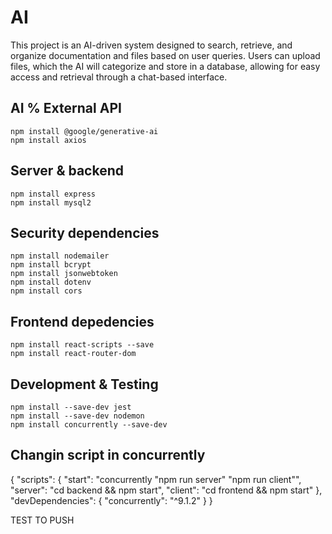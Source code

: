 # AI

This project is an AI-driven system designed to search, retrieve, and organize documentation and files based on user queries. Users can upload files, which the AI will categorize and store in a database, allowing for easy access and retrieval through a chat-based interface.

## AI % External API

    npm install @google/generative-ai
    npm install axios

## Server & backend

    npm install express
    npm install mysql2

## Security dependencies

    npm install nodemailer
    npm install bcrypt
    npm install jsonwebtoken
    npm install dotenv
    npm install cors

## Frontend depedencies

    npm install react-scripts --save
    npm install react-router-dom

## Development & Testing

    npm install --save-dev jest
    npm install --save-dev nodemon
    npm install concurrently --save-dev

## Changin script in concurrently

{
"scripts": {
"start": "concurrently \"npm run server\" \"npm run client\"",
"server": "cd backend && npm start",
"client": "cd frontend && npm start"
},
"devDependencies": {
"concurrently": "^9.1.2"
}
}


TEST TO PUSH 